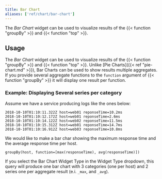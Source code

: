 ```yaml
---
title: Bar Chart
aliases: ['ref/chart/bar-chart']
---
```


The _Bar Chart_ widget can be used to visualize results of the {{< function "groupBy" >}}
and {{< function "top" >}}.

## Usage

The _Bar Chart_ widget can be used to visualize results of the {{< function "groupBy" >}}
and {{< function "top" >}}. Unlike [Pie Charts]({{< ref "pie-chart.md" >}}), Bar Charts
can be used to show results multiple aggregates.
If you provide several aggregate functions to the `function` argument of {{< function "groupBy" >}}
it will display one result per function.

### Example: Displaying Several series per category

Assume we have a service producing logs like the ones below:

```
2018-10-10T01:10:11.322Z host=web01 reponseTime=10.2ms
2018-10-10T01:10:12.172Z host=web01 reponseTime=2.6ms
2018-10-10T01:10:14.122Z host=web02 reponseTime=11.5ms
2018-10-10T01:10:15.312Z host=web01 reponseTime=14.7ms
2018-10-10T01:10:16.912Z host=web03 reponseTime=10.8ms
```

We would like to make a bar char showing the maximum response time and
the average response time per host.

```humio
groupBy(host, function=[max(responseTime), avg(responseTime)])
```

If you select the Bar Chart Widget Type in the Widget Type dropdown,
this query will produce one bar chart with 3 categories (one per host)
and 2 series one per aggregate result (e.i. `_max`, and `_avg`).
